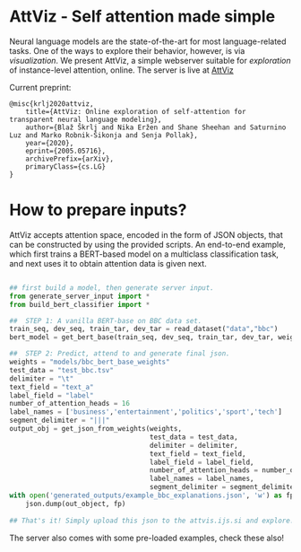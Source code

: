 # AttViz - Self attention made simple

Neural language models are the state-of-the-art for most language-related tasks. One of the ways to explore their behavior, however, is via _visualization_. We present AttViz, a simple webserver suitable for *exploration* of instance-level attention, online.
The server is live at [AttViz](http://attviz.ijs.si)

Current preprint:
```
@misc{krlj2020attviz,
    title={AttViz: Online exploration of self-attention for transparent neural language modeling},
    author={Blaž Škrlj and Nika Eržen and Shane Sheehan and Saturnino Luz and Marko Robnik-Šikonja and Senja Pollak},
    year={2020},
    eprint={2005.05716},
    archivePrefix={arXiv},
    primaryClass={cs.LG}
}
```

# How to prepare inputs?
AttViz accepts attention space, encoded in the form of JSON objects, that can be constructed by using the provided scripts. An end-to-end example, which first trains a BERT-based model on a multiclass classification task, and next uses it to obtain attention data
is given next.

```python

## first build a model, then generate server input.
from generate_server_input import *
from build_bert_classifier import *

##  STEP 1: A vanilla BERT-base on BBC data set.
train_seq, dev_seq, train_tar, dev_tar = read_dataset("data","bbc")
bert_model = get_bert_base(train_seq, dev_seq, train_tar, dev_tar, weights_dir = "transformer_weights", cuda = False)

##  STEP 2: Predict, attend to and generate final json.
weights = "models/bbc_bert_base_weights"
test_data = "test_bbc.tsv"
delimiter = "\t"
text_field = "text_a"
label_field = "label"
number_of_attention_heads = 16
label_names = ['business','entertainment','politics','sport','tech']
segment_delimiter = "|||"
output_obj = get_json_from_weights(weights,
                                   test_data = test_data,
                                   delimiter = delimiter,
                                   text_field = text_field,
                                   label_field = label_field,
                                   number_of_attention_heads = number_of_attention_heads,
                                   label_names = label_names,
                                   segment_delimiter = segment_delimiter)
with open('generated_outputs/example_bbc_explanations.json', 'w') as fp:
    json.dump(out_object, fp)
    
## That's it! Simply upload this json to the attvis.ijs.si and explore!
```

The server also comes with some pre-loaded examples, check these also!